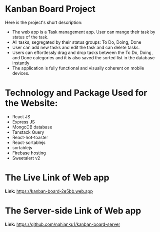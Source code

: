 <h1>Kanban Board Project</h1>

<p>Here is the project's short description:</p>

<ul>

<li>The web app is a Task management app. User can mange their task by status of the task.</li>

<li>All tasks, segregated by their status groups: To Do, Doing, Done
 </li>

 <li>
 User can add new tasks and edit the task and can delete tasks.</li>
 </li>

  <li>
 Users can effortlessly drag and drop tasks between the To Do,
Doing, and Done categories and it is also saved the sorted list in the database instantly
 </li>

   <li>
 The application is fully functional and visually coherent on
mobile devices.
 </li>
   

</ul>

<h1>Technology and Package Used for the Website:</h1>

<ul>
<li>
 React JS
</li>
<li>
 Express JS
</li>
<li>
 MongoDB database
</li>
<li>
 Tanstack Query
</li>
<li>
 React-hot-toaster
</li>
<li>
 React-sortablejs
</li>
<li>
sortablejs
</li>

<li>
 Firebase hosting 
</li><li>
 Sweetalert v2
</li>
</ul>

<h1>The Live Link of Web app</h1>

<strong>Link:</strong> <a>https://kanban-board-2e5bb.web.app</a>

<h1>The Server-side Link of Web app</h1>

<strong>Link:</strong> <a>https://github.com/nahianku1/kanban-board-server</a>
